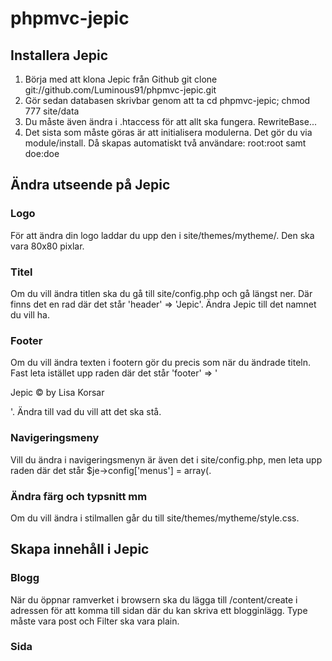 phpmvc-jepic
============

## Installera Jepic

1. Börja med att klona Jepic från Github git clone git://github.com/Luminous91/phpmvc-jepic.git
2. Gör sedan databasen skrivbar genom att ta cd phpmvc-jepic; chmod 777 site/data
3. Du måste även ändra i .htaccess för att allt ska fungera. RewriteBase...
4. Det sista som måste göras är att initialisera modulerna. Det gör du via module/install. Då skapas automatiskt två användare: root:root samt doe:doe

## Ändra utseende på Jepic

### Logo
För att ändra din logo laddar du upp den i site/themes/mytheme/. Den ska vara 80x80 pixlar.

### Titel
Om du vill ändra titlen ska du gå till site/config.php och gå längst ner. Där finns det en rad där det står 'header' => 'Jepic'. Ändra Jepic till det namnet du vill ha.

### Footer
Om du vill ändra texten i footern gör du precis som när du ändrade titeln. Fast leta istället upp raden där det står 
'footer' => '<p>Jepic &copy; by Lisa Korsar</p>'. Ändra till vad du vill att det ska stå.

### Navigeringsmeny
Vill du ändra i navigeringsmenyn är även det i site/config.php, men leta upp raden där det står $je->config['menus'] = array(.

### Ändra färg och typsnitt mm
Om du vill ändra i stilmallen går du till site/themes/mytheme/style.css. 

## Skapa innehåll i Jepic

### Blogg

När du öppnar ramverket i browsern ska du lägga till /content/create i adressen för att komma till sidan 
där du kan skriva ett blogginlägg. Type måste vara post och Filter ska vara plain.

### Sida
